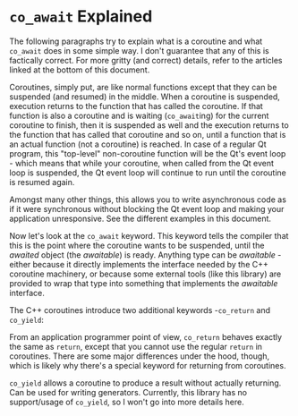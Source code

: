# `co_await` Explained

The following paragraphs try to explain what is a coroutine and what `co_await` does in some
simple way. I don't guarantee that any of this is factically correct. For more gritty (and
correct) details, refer to the articles linked at the bottom of this document.

Coroutines, simply put, are like normal functions except that they can be suspended (and resumed)
in the middle. When a coroutine is suspended, execution returns to the function that has called
the coroutine. If that function is also a coroutine and is waiting (`co_await`ing) for the current
coroutine to finish, then it is suspended as well and the execution returns to the function that has
called that coroutine and so on, until a function that is an actual function (not a coroutine) is reached.
In case of a regular Qt program, this "top-level" non-coroutine function will be the Qt's event loop -
which means that while your coroutine, when called from the Qt event loop is suspended, the Qt event
loop will continue to run until the coroutine is resumed again.

Amongst many other things, this allows you to write asynchronous code as if it were synchronous without
blocking the Qt event loop and making your application unresponsive. See the different examples in this
document.

Now let's look at the `co_await` keyword. This keyword tells the compiler that this is the point where
the coroutine wants to be suspended, until the *awaited* object (the *awaitable*) is ready. Anything type
can be *awaitable* - either because it directly implements the interface needed by the C++ coroutine
machinery, or because some external tools (like this library) are provided to wrap that type into something
that implements the *awaitable* interface.

The C++ coroutines introduce two additional keywords -`co_return` and `co_yield`:

From an application programmer point of view, `co_return` behaves exactly the same as `return`, except that
you cannot use the regular `return` in coroutines. There are some major differences under the hood, though,
which is likely why there's a special keyword for returning from coroutines.

`co_yield` allows a coroutine to produce a result without actually returning. Can be used for writing
generators. Currently, this library has no support/usage of `co_yield`, so I won't go into more details
here.


